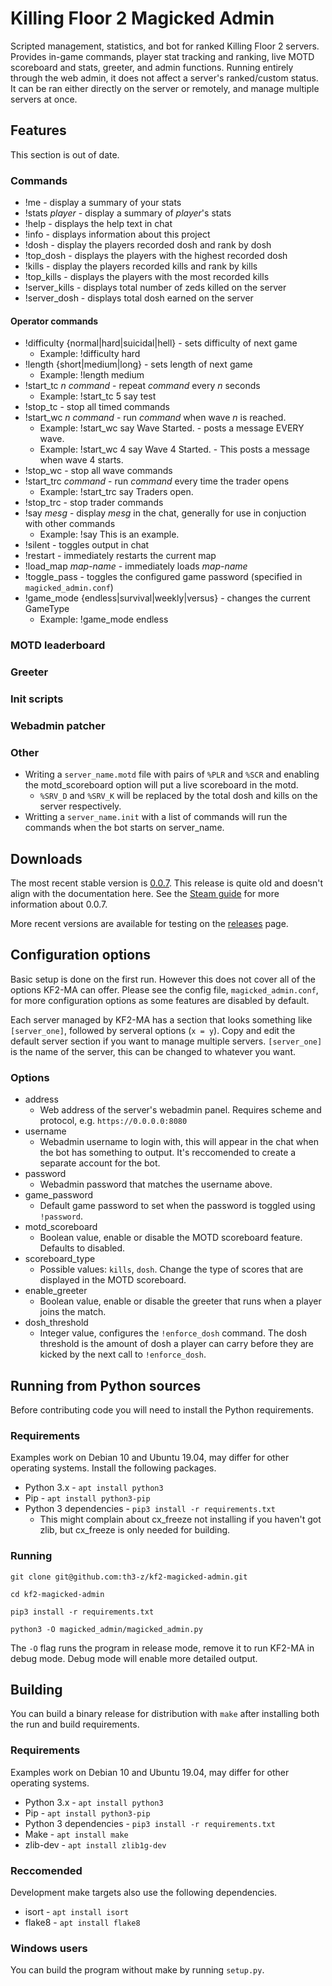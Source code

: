 Killing Floor 2 Magicked Admin
==============================

Scripted management, statistics, and bot for ranked Killing Floor 2 servers. 
Provides in-game commands, player stat tracking and ranking, live MOTD 
scoreboard and stats, greeter, and admin functions. Running entirely through 
the web admin, it does not affect a server's ranked/custom status. It can be 
ran either directly on the server or remotely, and manage multiple servers at 
once.

Features
--------

This section is out of date.

### Commands
* !me - display a summary of your stats
* !stats _player_ - display a summary of _player_'s stats
* !help - displays the help text in chat
* !info - displays information about this project
* !dosh - display the players recorded dosh and rank by dosh
* !top\_dosh - displays the players with the highest recorded dosh
* !kills - display the players recorded kills and rank by kills
* !top\_kills - displays the players with the most recorded kills
* !server\_kills - displays total number of zeds killed on the server
* !server\_dosh - displays total dosh earned on the server 

#### Operator commands
* !difficulty {normal|hard|suicidal|hell} - sets difficulty of next game
    - Example: !difficulty hard
* !length {short|medium|long} - sets length of next game
    - Example: !length medium
* !start\_tc _n command_ - repeat _command_ every _n_ seconds
    - Example: !start\_tc 5 say test
* !stop\_tc - stop all timed commands
* !start\_wc _n command_ - run _command_ when wave _n_ is reached.
    - Example: !start\_wc say Wave Started. - posts a message EVERY wave.
    - Example: !start\_wc 4 say Wave 4 Started. - This posts a message when 
    wave 4 starts.
* !stop\_wc - stop all wave commands
* !start\_trc _command_ - run _command_ every time the trader opens
    - Example: !start\_trc say Traders open.
* !stop\_trc - stop trader commands
* !say _mesg_ - display _mesg_ in the chat, generally for use in conjuction 
with other commands
    - Example: !say This is an example.
* !silent - toggles output in chat
* !restart - immediately restarts the current map
* !load\_map _map-name_ - immediately loads _map-name_
* !toggle\_pass - toggles the configured game password (specified in 
`magicked_admin.conf`)
* !game_mode {endless|survival|weekly|versus} - changes the current GameType
    - Example: !game_mode endless

### MOTD leaderboard

### Greeter

### Init scripts

### Webadmin patcher

### Other
* Writing a `server_name.motd` file with pairs of `%PLR` and `%SCR` and 
enabling the motd_scoreboard option will put a live scoreboard in the motd. 
    - `%SRV_D` and `%SRV_K` will be replaced by the total dosh and kills on 
    the server respectively.
* Writting a `server_name.init` with a list of commands will run the commands 
when the bot starts on server_name.

Downloads
---------

The most recent stable version is 
[0.0.7](https://github.com/th3-z/kf-magicked-admin/releases/tag/0.0.7). This 
release is quite old and doesn't align with the documentation here. See the 
[Steam guide](http://steamcommunity.com/sharedfiles/filedetails/?id=1324364024) 
for more information about 0.0.7.

More recent versions are available for testing on the 
[releases](https://github.com/th3-z/kf-magicked-admin/releases) page.

Configuration options
---------------------

Basic setup is done on the first run. However this does not cover all of the 
options KF2-MA can offer. Please see the config file, `magicked_admin.conf`, 
for more configuration options as some features are disabled by default.

Each server managed by KF2-MA has a section that looks something like 
`[server_one]`, followed by serveral options (`x = y`). Copy and edit the 
default server section if you want to manage multiple servers. `[server_one]`
is the name of the server, this can be changed to whatever you want.

### Options
* address
    - Web address of the server's webadmin panel. Requires scheme and protocol,
    e.g. `https://0.0.0.0:8080`
* username
    - Webadmin username to login with, this will appear in the chat when the 
    bot has something to output. It's reccomended to create a separate account
    for the bot.
* password
    - Webadmin password that matches the username above.
* game\_password
    - Default game password to set when the password is toggled using 
    `!password`.
* motd\_scoreboard
    - Boolean value, enable or disable the MOTD scoreboard feature. Defaults to
    disabled.
* scoreboard\_type
    - Possible values: `kills`, `dosh`. Change the type of scores that are
    displayed in the MOTD scoreboard.
* enable\_greeter
    - Boolean value, enable or disable the greeter that runs when a player 
    joins the match.
* dosh\_threshold
    - Integer value, configures the `!enforce_dosh` command. The dosh threshold
    is the amount of dosh a player can carry before they are kicked by the next
    call to `!enforce_dosh`.

Running from Python sources
---------------------------

Before contributing code you will need to install the Python requirements.

### Requirements
Examples work on Debian 10 and Ubuntu 19.04, may differ for other operating 
systems. Install the following packages.

* Python 3.x - `apt install python3`
* Pip - `apt install python3-pip`
* Python 3 dependencies - `pip3 install -r requirements.txt`
    - This might complain about cx\_freeze not installing if you haven't got 
    zlib, but cx\_freeze is only needed for building.

### Running 
`git clone git@github.com:th3-z/kf2-magicked-admin.git`

`cd kf2-magicked-admin`  

`pip3 install -r requirements.txt`

`python3 -O magicked_admin/magicked_admin.py`  

The `-O` flag runs the program in release mode, remove it to run KF2-MA in 
debug mode. Debug mode will enable more detailed output.

Building
--------

You can build a binary release for distribution with `make` after installing 
both the run and build requirements. 

### Requirements
Examples work on Debian 10 and Ubuntu 19.04, may differ for other operating 
systems.

* Python 3.x - `apt install python3`
* Pip - `apt install python3-pip`
* Python 3 dependencies - `pip3 install -r requirements.txt`
* Make - `apt install make`
* zlib-dev - `apt install zlib1g-dev`

### Reccomended
Development make targets also use the following dependencies.

* isort - `apt install isort`
* flake8 - `apt install flake8`

### Windows users
You can build the program without make by running `setup.py`.

